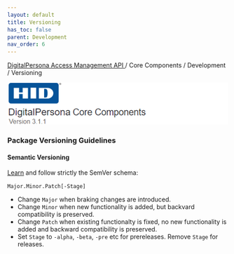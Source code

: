 ```yaml
---
layout: default
title: Versioning
has_toc: false
parent: Development
nav_order: 6
---
```


[DigitalPersona Access Management API ](https://lenhodgeman.github.io/digitalpersona-access-management-api/)/ Core Components / Development / Versioning  

![](/docs/assets/HID-DPAM-Core.png)
### Package Versioning Guidelines

#### Semantic Versioning

[Learn](https://semver.org/spec/v2.0.0.html) and follow strictly the SemVer schema:

    Major.Minor.Patch[-Stage]

* Change `Major` when braking changes are introduced.
* Change `Minor` when new functionality is added, but backvard compatibility is preserved.
* Change `Patch` when existing functionalty is fixed, no new functionality is added
  and backward compatibility is preserved.
* Set `Stage` to `-alpha`, `-beta`, `-pre` etc for prereleases. Remove `Stage` for releases.
